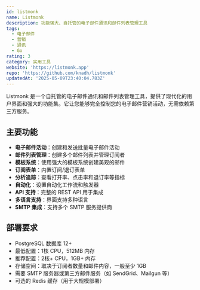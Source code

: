 ```yaml
---
id: listmonk
name: Listmonk
description: 功能强大、自托管的电子邮件通讯和邮件列表管理工具
tags:
  - 电子邮件
  - 营销
  - 通讯
  - Go
rating: 3
category: 实用工具
website: 'https://listmonk.app'
repo: 'https://github.com/knadh/listmonk'
updatedAt: '2025-05-09T23:40:04.783Z'
---
```


Listmonk 是一个自托管的电子邮件通讯和邮件列表管理工具，提供了现代化的用户界面和强大的功能集。它让您能够完全控制您的电子邮件营销活动，无需依赖第三方服务。

## 主要功能

- **电子邮件活动**：创建和发送批量电子邮件活动
- **邮件列表管理**：创建多个邮件列表并管理订阅者
- **模板系统**：使用强大的模板系统创建美观的邮件
- **订阅表单**：内置订阅/退订表单
- **分析追踪**：查看打开率、点击率和退订率等指标
- **自动化**：设置自动化工作流和触发器
- **API 支持**：完整的 REST API 用于集成
- **多语言支持**：界面支持多种语言
- **SMTP 集成**：支持多个 SMTP 服务提供商

## 部署要求

- PostgreSQL 数据库 12+
- 最低配置：1核 CPU，512MB 内存
- 推荐配置：2核+ CPU，1GB+ 内存
- 存储空间：取决于订阅者数量和邮件内容，一般至少 1GB
- 需要 SMTP 服务器或第三方邮件服务（如 SendGrid、Mailgun 等）
- 可选的 Redis 缓存（用于大规模部署） 
